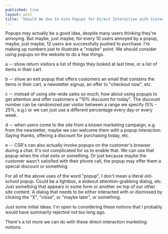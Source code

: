 ```yaml
---
published: true
layout: post
title: "Should We Use In-Site Popups for Direct Interaction with Customers?"
---
```


Popups may actually be a good idea, despite many users thinking they're annoying. But maybe, just maybe, for every 10 users annoyed by a popup, maybe, just maybe, 12 users are successfully pushed to purchase. I'm making up numbers just to illustrate a "maybe" point. We should consider using popups on the website to do a few things. 

a -- show return visitors a list of things they looked at last time, or a list of items in their cart.

b -- show an exit popup that offers customers an email that contains the items in their cart, a newsletter signup, an offer to "checkout now", etc. 

c -- instead of using site-wide sales so much, how about using popups to get attention and offer customers a "10% discount for today". The discount number can be randomized per visitor between a range we specify (5% - 25%, e.g.) or we can just use a different percentage every day or every week.

d -- when users come to the site from a known marketing campaign, e.g. from the newsletter, maybe we can welcome them with a popup interaction. Saying thanks, offering a discount for purchasing today, etc.

e -- CSR's can also actually invoke popups on the customer's browser during a chat. It's not complicated for us to enable that. We can use that popup when the chat exits or something. Or just because maybe the customer wasn't satisfied with their phone call, the popup may offer them a special discount or something.

For all of the above uses of the word "popup", I don't mean a literal old-school popup. Could be a lightbox, a slideout attention-grabbing dialog, etc. Just something that appears in some form or another on top of our other site content. A dialog that needs to be either interacted with or dismissed by clicking the "X", "close", or "maybe later", or something.

Just some initial ideas. I'm open to considering these notions that I probably would have summarily rejected not too long ago.

There's a lot more we can do with these direct-interaction marketing notions.
